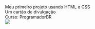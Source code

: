 Meu primeiro projeto usando HTML e CSS <br>
Um cartão de divulgação <br>
Curso: ProgramadorBR <br>
<img src="./Images/Card.jpg">